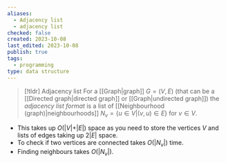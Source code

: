 ```yaml
---
aliases:
  - Adjacency list
  - adjacency list
checked: false
created: 2023-10-08
last_edited: 2023-10-08
publish: true
tags:
  - programming
type: data structure
---
```

>[!tldr] Adjacency list
>For a [[Graph|graph]] $G = (V,E)$ (that can be a [[Directed graph|directed graph]] or [[Graph|undirected graph]]) the *adjacency list format* is a list of [[Neighbourhood (graph)|neighbourhoods]] $N_v = \{u \in V \vert (v,u) \in E\}$ for $v \in V$.
>

- This takes up $O(\vert V \vert + \vert E \vert)$ space as you need to store the vertices $V$ and lists of edges taking up $2\vert E \vert$ space.
- To check if two vertices are connected takes $O(\vert N_v \vert)$ time.
- Finding neighbours takes $O(\vert N_v \vert)$.

